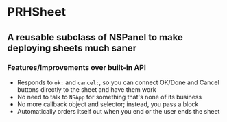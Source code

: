 # PRHSheet
## A reusable subclass of NSPanel to make deploying sheets much saner

### Features/Improvements over built-in API

- Responds to `ok:` and `cancel:`, so you can connect OK/Done and Cancel buttons directly to the sheet and have them work
- No need to talk to `NSApp` for something that's none of its business
- No more callback object and selector; instead, you pass a block
- Automatically orders itself out when you end or the user ends the sheet
